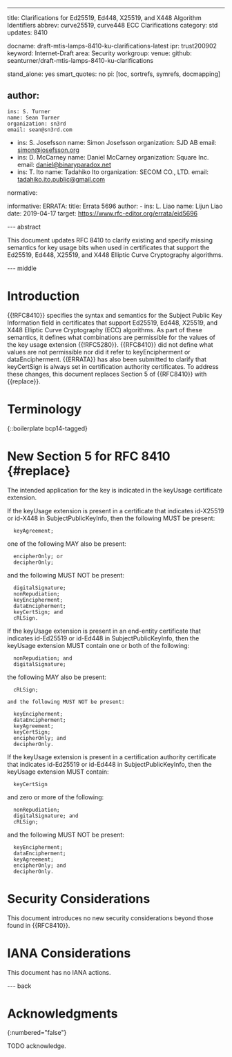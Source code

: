 ---
title: Clarifications for Ed25519, Ed448, X25519, and X448 Algorithm Identifiers
abbrev: curve25519, curve448 ECC Clarifications
category: std
updates: 8410

docname: draft-mtis-lamps-8410-ku-clarifications-latest
ipr: trust200902
keyword: Internet-Draft
area: Security
workgroup:
venue:
  github: seanturner/draft-mtis-lamps-8410-ku-clarifications

stand_alone: yes
smart_quotes: no
pi: [toc, sortrefs, symrefs, docmapping]

author:
 -
    ins: S. Turner
    name: Sean Turner
    organization: sn3rd
    email: sean@sn3rd.com
 -
    ins: S. Josefsson
    name: Simon Josefsson
    organization: SJD AB
    email: simon@josefsson.org
 -
    ins: D. McCarney
    name: Daniel McCarney
    organization: Square Inc.
    email: daniel@binaryparadox.net
 -
    ins: T. Ito
    name: Tadahiko Ito
    organization: SECOM CO., LTD.
    email: tadahiko.ito.public@gmail.com

normative:

informative:
    ERRATA:
      title: Errata 5696
      author:
        -
          ins: L. Liao
          name: Lijun Liao
      date: 2019-04-17
      target: https://www.rfc-editor.org/errata/eid5696

--- abstract

This document updates RFC 8410 to clarify existing and specify
missing semantics for key usage bits when used in certificates
that support the Ed25519, Ed448, X25519, and X448 Elliptic Curve
Cryptography algorithms.

--- middle

# Introduction

{{!RFC8410}} specifies the syntax and semantics for the Subject Public
Key Information field in certificates that support Ed25519, Ed448,
X25519, and X448 Elliptic Curve Cryptography (ECC) algorithms.  As part
of these semantics, it defines what combinations are permissible for the
values of the key usage extension {{!RFC5280}}.  {{RFC8410}} did not
define what values are not permissible nor did it refer to
keyEncipherment or dataEncipherment. {{ERRATA}} has also been submitted
to clarify that keyCertSign is always set in certification authority
certificates. To address these changes, this document replaces Section 5
of {{RFC8410}} with {{replace}}.

# Terminology

{::boilerplate bcp14-tagged}

# New Section 5 for RFC 8410 {#replace}

The intended application for the key is indicated in the keyUsage
certificate extension.

If the keyUsage extension is present in a certificate that indicates
id-X25519 or id-X448 in SubjectPublicKeyInfo, then the following MUST
be present:

~~~
  keyAgreement;
~~~

one of the following MAY also be present:

~~~
  encipherOnly; or
  decipherOnly;
~~~

and the following MUST NOT be present:

~~~
  digitalSignature;
  nonRepudiation;
  keyEncipherment;
  dataEncipherment;
  keyCertSign; and
  cRLSign.
~~~

If the keyUsage extension is present in an end-entity certificate
that indicates id-Ed25519 or id-Ed448 in SubjectPublicKeyInfo, then
the keyUsage extension MUST contain one or both of the following:

~~~
  nonRepudiation; and
  digitalSignature;
~~~

the following MAY also be present:

~~~
  cRLSign;
~~~

~~~
and the following MUST NOT be present:

  keyEncipherment;
  dataEncipherment;
  keyAgreement;
  keyCertSign;
  encipherOnly; and
  decipherOnly.
~~~

If the keyUsage extension is present in a certification authority
certificate that indicates id-Ed25519 or id-Ed448 in
SubjectPublicKeyInfo, then the keyUsage extension MUST contain:

~~~
  keyCertSign
~~~

and zero or more of the following:

~~~
  nonRepudiation;
  digitalSignature; and
  cRLSign;
~~~

and the following MUST NOT be present:

~~~
  keyEncipherment;
  dataEncipherment;
  keyAgreement;
  encipherOnly; and
  decipherOnly.
~~~

# Security Considerations

This document introduces no new security considerations beyond those
found in {{RFC8410}}.

# IANA Considerations

This document has no IANA actions.

--- back

# Acknowledgments
{:numbered="false"}

TODO acknowledge.
